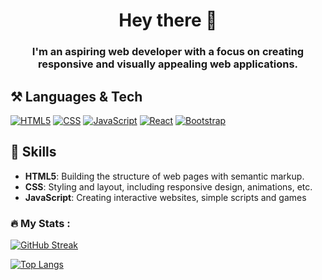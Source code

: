 <h1 align="center">Hey there 👋</h1>
<h3 align="center">I'm an aspiring web developer with a focus on creating responsive and visually appealing web applications.</h3>

<h2>⚒️ Languages & Tech </h2>

[![HTML5](https://img.shields.io/badge/HTML5-E34F26?style=for-the-badge&logo=html5&logoColor=white)](https://developer.mozilla.org/en-US/docs/Web/Guide/HTML/HTML5)
[![CSS](https://img.shields.io/badge/CSS-1572B6?style=for-the-badge&logo=css3&logoColor=white)](https://developer.mozilla.org/en-US/docs/Web/CSS)
[![JavaScript](https://img.shields.io/badge/JavaScript-F7DF1E?style=for-the-badge&logo=javascript&logoColor=black)](https://developer.mozilla.org/en-US/docs/Web/JavaScript)
[![React](https://img.shields.io/badge/React-23272f?style=for-the-badge&logo=react&logoColor=149eca)](https://developer.mozilla.org/en-US/docs/Web/JavaScript)
[![Bootstrap](https://img.shields.io/badge/Bootstrap-984aff?style=for-the-badge&logo=bootstrap&logoColor=white)](https://getbootstrap.com/)

<h2>💬 Skills</h2>

- **HTML5**: Building the structure of web pages with semantic markup.
- **CSS**: Styling and layout, including responsive design, animations, etc.
- **JavaScript**: Creating interactive websites, simple scripts and games

### :fire: My Stats :
[![GitHub Streak](https://streak-stats.demolab.com?user=AtomicExpresso&theme=dark)](https://git.io/streak-stats)

[![Top Langs](https://github-readme-stats.vercel.app/api/top-langs/?username=AtomicExpresso)](https://github.com/anuraghazra/github-readme-stats)

